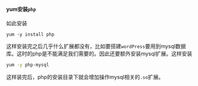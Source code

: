 #### yum安装`php`

如此安装

```shell
yum -y install php
```

这样安装完之后几乎什么扩展都没有，比如要搭建`wordPress`要用到mysql数据库。这时的php是不能满足我们需要的。因此还要额外安装mysql扩展。这样安装

```bash
yum -y php-mysql
```

这样装完后，php的安装目录下就会增加操作mysql相关的`.so`扩展。